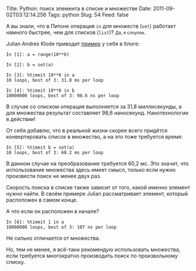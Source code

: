 Title: Python: поиск элемента в списке и множестве
Date: 2011-09-02T03:12:14.256
Tags: python
Slug: 54
Feed: false

А вы знали, что в Питоне операция `in` для множеств (`set`) работает намного быстрее, чем для списков (`list`)? <small>Да, я слоупок.</small>

Julian Andres Klode приводит [пример](http://juliank.wordpress.com/2008/04/29/python-speed-x-in-list-vs-x-in-set/) у себя в блоге:

    In [1]: a = range(10**6)

    In [2]: b = set(a)

    In [3]: %timeit 10**6 in a
    10 loops, best of 3: 31.8 ms per loop

    In [4]: %timeit 10**6 in b
    10000000 loops, best of 3: 98.6 ns per loop
    
В случае со списком операция выполняется за 31,8 миллисекунды, а для множества результат составляет 98,6 наносекунд. Нанотехнологии в действии!

От себя добавлю, что в реальной жизни скорее всего придётся конвертировать список в множество, а на это тоже требуется время:

    In [5]: %timeit b = set(a)
    10 loops, best of 3: 60.2 ms per loop
    
В данном случае на преобразование требуется 60,2 мс. Это значит, что использование множества здесь имеет смысл, только если нужно произвести поиск не менее двух раз.

Скорость поиска в списке также зависит от того, какой именно элемент нужно найти. В своём примере Julian рассматривает элемент, который расположен в самом конце.

А что если он расположен в начале?

    In [6]: %timeit 1 in a
    10000000 loops, best of 3: 107 ns per loop
    
Не сильно отличается от множества.

Но, тем не менее, я всё-таки рекомендую использовать множества, если требуется многократно производить поиск по произвольному списку.

